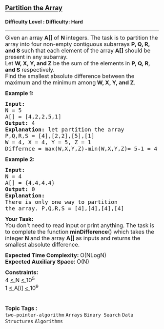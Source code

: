 <h2><a href="https://www.geeksforgeeks.org/problems/partition-the-array--170647/1?page=1&category=Arrays&difficulty=Hard&sortBy=submissions">Partition the Array</a></h2><h3>Difficulty Level : Difficulty: Hard</h3><hr><div class="problems_problem_content__Xm_eO"><p><span style="font-size:18px">Given an array&nbsp;<strong>A[]&nbsp;</strong>of&nbsp;<strong>N&nbsp;</strong>integers. The task is to partition the array into four non-empty contiguous subarrays&nbsp;<strong>P, Q, R, and S </strong>such that each element of the array <strong>A[]</strong> should be present in any subarray.<br>
Let&nbsp;<strong>W, X, Y, and Z</strong> be the sum of the elements in&nbsp;<strong>P, Q, R, and S</strong> respectively.<br>
Find the smallest absolute difference between the maximum and the minimum among<strong> W, X, Y, and Z</strong>.</span></p>

<p><span style="font-size:18px"><strong>Example 1:</strong></span></p>

<pre><span style="font-size:18px"><strong>Input:
</strong>N = 5
A[] = [4,2,2,5,1]
<strong>Output: </strong>4
<strong>Explanation: </strong>let partition the array 
P,Q,R,S = [4],[2,2],[5],[1]
W = 4, X = 4, Y = 5, Z = 1 
Differnce = max(W,X,Y,Z)-min(W,X,Y,Z)= 5-1 = 4 </span></pre>

<p><span style="font-size:18px"><strong>Example 2:</strong></span></p>

<pre><span style="font-size:18px"><strong>Input:
</strong>N = 4
A[] = {4,4,4,4}
<strong>Output: </strong>0
<strong>Explanation: 
</strong>There is only one way to partition 
the array. P,Q,R,S = [4],[4],[4],[4]</span></pre>

<p><span style="font-size:18px"><strong>Your Task:</strong><br>
You don't need to read input or print anything.&nbsp;</span><span style="font-size:18px">The task is to complete the function&nbsp;<strong>minDifference</strong>() which takes the integer&nbsp;<strong>N&nbsp;</strong>and the array&nbsp;<strong>A[]&nbsp;</strong>as inputs and returns the smallest absolute difference.</span></p>

<p><span style="font-size:18px"><strong>Expected Time Complexity:&nbsp;</strong>O(NLogN)<br>
<strong>Expected Auxiliary Space:&nbsp;</strong>O(N)</span></p>

<p><span style="font-size:18px"><strong>Constraints:</strong><br>
4&nbsp;<u>&lt;&nbsp;</u>N&nbsp;<u>&lt;&nbsp;</u>10<sup>5</sup><br>
1&nbsp;<u>&lt;&nbsp;</u>A[i]&nbsp;<u>&lt;&nbsp;</u>10<sup>9</sup></span></p>
</div><br><p><span style=font-size:18px><strong>Topic Tags : </strong><br><code>two-pointer-algorithm</code>&nbsp;<code>Arrays</code>&nbsp;<code>Binary Search</code>&nbsp;<code>Data Structures</code>&nbsp;<code>Algorithms</code>&nbsp;